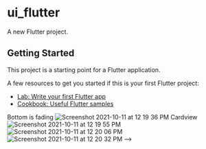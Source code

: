 # ui_flutter

A new Flutter project.

## Getting Started

This project is a starting point for a Flutter application.

A few resources to get you started if this is your first Flutter project:

- [Lab: Write your first Flutter app](https://flutter.dev/docs/get-started/codelab)
- [Cookbook: Useful Flutter samples](https://flutter.dev/docs/cookbook)

Bottom is fading
![Screenshot 2021-10-11 at 12 19 36 PM](https://user-images.githubusercontent.com/88374321/136745436-3a7b4b84-9bf5-48e4-a44e-c7a29a2c2c15.png)
Cardview
![Screenshot 2021-10-11 at 12 19 55 PM](https://user-images.githubusercontent.com/88374321/136745439-f70a13a4-4b37-4535-a86b-da80c1c3f9b2.png)
![Screenshot 2021-10-11 at 12 20 06 PM](https://user-images.githubusercontent.com/88374321/136745441-d3e10385-33e7-491d-9db6-b7bcf960f276.png)
![Screenshot 2021-10-11 at 12 20 32 PM](https://user-images.githubusercontent.com/88374321/136745445-ffa6a9cd-c746-43a7-b32f-10ee2827c52e.png) -->

